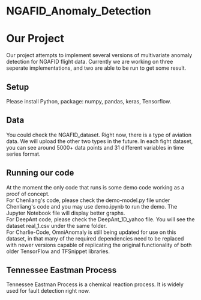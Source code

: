 # NGAFID_Anomaly_Detection

<h1> Our Project
</h1>

<p> Our project attempts to implement several versions of multivariate anomaly detection for NGAFID flight data. Currently we are working on three seperate implementations, and two are able to be run to get some result.

<h2>Setup
</h2>
<p> Please install Python, package: numpy, pandas, keras, Tensorflow.

<h2>Data
</h2>
<p> You could check the NGAFID_dataset. Right now, there is a type of aviation data. We will upload the other two types in the future. In each fight dataset, you can see around 5000+ data points and 31 different variables in time series format.

<h2> Running our code
</h2>
<p> At the moment the only code that runs is some demo code working as a proof of concept.<br />
For Chenliang's code, please check the demo-model.py file under Chenliang's code and you may use demo.ipynb to run the demo. The Jupyter Notebook file will display better graphs.<br />
For DeepAnt code, please check the DeepAnt_1D_yahoo file. You will see the dataset real_1.csv under the same folder. <br />
For Charlie-Code, OmniAnomaly is still being updated for use on this dataset, in that many of the required dependencies need to be replaced with newer versions capable of replicating the original functionality of both older TensorFlow and TFSnippet libraries.

<h2> Tennessee Eastman Process
</h2>
<p> Tennessee Eastman Process is a chemical reaction process. It is widely used for fault detection right now. <br />
